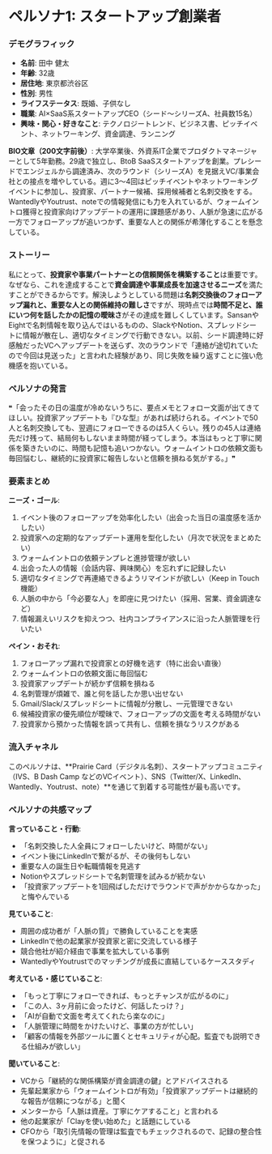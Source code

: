 # ペルソナ1: スタートアップ創業者

### デモグラフィック
- **名前**: 田中 健太
- **年齢**: 32歳
- **居住地**: 東京都渋谷区
- **性別**: 男性
- **ライフステータス**: 既婚、子供なし
- **職業**: AI×SaaS系スタートアップCEO（シード〜シリーズA、社員数15名）
- **興味・関心・好きなこと**: テクノロジートレンド、ビジネス書、ピッチイベント、ネットワーキング、資金調達、ランニング

**BIO文章（200文字前後）**:
大学卒業後、外資系IT企業でプロダクトマネージャーとして5年勤務。29歳で独立し、BtoB SaaSスタートアップを創業。プレシードでエンジェルから調達済み、次のラウンド（シリーズA）を見据えVC/事業会社との接点を増やしている。週に3〜4回はピッチイベントやネットワーキングイベントに参加し、投資家、パートナー候補、採用候補者と名刺交換をする。WantedlyやYoutrust、noteでの情報発信にも力を入れているが、ウォームイントロ獲得と投資家向けアップデートの運用に課題感があり、人脈が急速に広がる一方でフォローアップが追いつかず、重要な人との関係が希薄化することを懸念している。

### ストーリー
私にとって、**投資家や事業パートナーとの信頼関係を構築すること**は重要です。なぜなら、これを達成することで**資金調達や事業成長を加速させるニーズ**を満たすことができるからです。解決しようとしている問題は**名刺交換後のフォローアップ漏れと、重要な人との関係維持の難しさ**ですが、現時点では**時間不足と、誰にいつ何を話したかの記憶の曖昧さ**がその達成を難しくしています。SansanやEightで名刺情報を取り込んではいるものの、SlackやNotion、スプレッドシートに情報が散在し、適切なタイミングで行動できない。以前、シード調達時に好感触だったVCへアップデートを送らず、次のラウンドで「連絡が途切れていたので今回は見送った」と言われた経験があり、同じ失敗を繰り返すことに強い危機感を抱いている。

### ペルソナの発言
❝「会ったその日の温度が冷めないうちに、要点メモとフォロー文面が出てきてほしい。投資家アップデートも『ひな型』があれば続けられる。イベントで50人と名刺交換しても、翌週にフォローできるのは5人くらい。残りの45人は連絡先だけ残って、結局何もしないまま時間が経ってしまう。本当はもっと丁寧に関係を築きたいのに、時間も記憶も追いつかない。ウォームイントロの依頼文面も毎回悩むし、継続的に投資家に報告しないと信頼を損ねる気がする。」❞

### 要素まとめ

**ニーズ・ゴール**:
1. イベント後のフォローアップを効率化したい（出会った当日の温度感を活かしたい）
2. 投資家への定期的なアップデート運用を型化したい（月次で状況をまとめたい）
3. ウォームイントロの依頼テンプレと進捗管理が欲しい
4. 出会った人の情報（会話内容、興味関心）を忘れずに記録したい
5. 適切なタイミングで再連絡できるようリマインドが欲しい（Keep in Touch機能）
6. 人脈の中から「今必要な人」を即座に見つけたい（採用、営業、資金調達など）
7. 情報漏えいリスクを抑えつつ、社内コンプライアンスに沿った人脈管理を行いたい

**ペイン・おそれ**:
1. フォローアップ漏れで投資家との好機を逃す（特に出会い直後）
2. ウォームイントロの依頼文面に毎回悩む
3. 投資家アップデートが続かず信頼を損ねる
4. 名刺管理が煩雑で、誰と何を話したか思い出せない
5. Gmail/Slack/スプレッドシートに情報が分散し、一元管理できない
6. 候補投資家の優先順位が曖昧で、フォローアップの文面を考える時間がない
7. 投資家から預かった情報を誤って共有し、信頼を損なうリスクがある

### 流入チャネル
このペルソナは、**Prairie Card（デジタル名刺）、スタートアップコミュニティ（IVS、B Dash Camp などのVCイベント）、SNS（Twitter/X、LinkedIn、Wantedly、Youtrust、note）**を通じて到着する可能性が最も高いです。

### ペルソナの共感マップ

**言っていること・行動**:
- 「名刺交換した人全員にフォローしたいけど、時間がない」
- イベント後にLinkedInで繋がるが、その後何もしない
- 重要な人の誕生日や転職情報を見逃す
- Notionやスプレッドシートで名刺管理を試みるが続かない
- 「投資家アップデートを1回飛ばしただけでラウンドで声がかからなかった」と悔やんでいる

**見ていること**:
- 周囲の成功者が「人脈の質」で勝負していることを実感
- LinkedInで他の起業家が投資家と密に交流している様子
- 競合他社が紹介経由で事業を拡大している事例
- WantedlyやYoutrustでのマッチングが成長に直結しているケーススタディ

**考えている・感じていること**:
- 「もっと丁寧にフォローできれば、もっとチャンスが広がるのに」
- 「この人、3ヶ月前に会ったけど、何話したっけ？」
- 「AIが自動で文面を考えてくれたら楽なのに」
- 「人脈管理に時間をかけたいけど、事業の方が忙しい」
- 「顧客の情報を外部ツールに置くとセキュリティが心配。監査でも説明できる仕組みが欲しい」

**聞いていること**:
- VCから「継続的な関係構築が資金調達の鍵」とアドバイスされる
- 先輩起業家から「ウォームイントロが有効」「投資家アップデートは継続的な報告が信頼につながる」と聞く
- メンターから「人脈は資産。丁寧にケアすること」と言われる
- 他の起業家が「Clayを使い始めた」と話題にしている
- CFOから「取引先情報の管理は監査でもチェックされるので、記録の整合性を保つように」と促される
